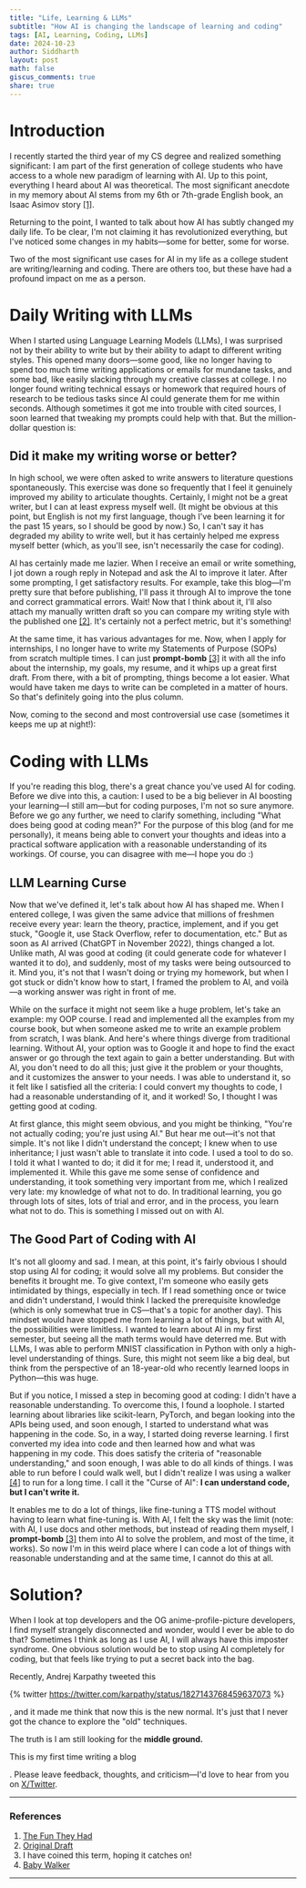 ```yaml
---
title: "Life, Learning & LLMs"
subtitle: "How AI is changing the landscape of learning and coding"
tags: [AI, Learning, Coding, LLMs]
date: 2024-10-23
author: Siddharth
layout: post
math: false
giscus_comments: true
share: true
---
```



# Introduction

I recently started the third year of my CS degree and realized something significant: I am part of the first generation of college students who have access to a whole new paradigm of learning with AI. Up to this point, everything I heard about AI was theoretical. The most significant anecdote in my memory about AI stems from my 6th or 7th-grade English book, an Isaac Asimov story [[1]](#1).

Returning to the point, I wanted to talk about how AI has subtly changed my daily life. To be clear, I'm not claiming it has revolutionized everything, but I've noticed some changes in my habits—some for better, some for worse.

Two of the most significant use cases for AI in my life as a college student are writing/learning and coding. There are others too, but these have had a profound impact on me as a person.

# Daily Writing with LLMs

When I started using Language Learning Models (LLMs), I was surprised not by their ability to write but by their ability to adapt to different writing styles. This opened many doors—some good, like no longer having to spend too much time writing applications or emails for mundane tasks, and some bad, like easily slacking through my creative classes at college. I no longer found writing technical essays or homework that required hours of research to be tedious tasks since AI could generate them for me within seconds. Although sometimes it got me into trouble with cited sources, I soon learned that tweaking my prompts could help with that. But the million-dollar question is:

## Did it make my writing worse or better?

In high school, we were often asked to write answers to literature questions spontaneously. This exercise was done so frequently that I feel it genuinely improved my ability to articulate thoughts. Certainly, I might not be a great writer, but I can at least express myself well. (It might be obvious at this point, but English is not my first language, though I've been learning it for the past 15 years, so I should be good by now.) So, I can't say it has degraded my ability to write well, but it has certainly helped me express myself better (which, as you'll see, isn't necessarily the case for coding).

AI has certainly made me lazier. When I receive an email or write something, I jot down a rough reply in Notepad and ask the AI to improve it later. After some prompting, I get satisfactory results. For example, take this blog—I'm pretty sure that before publishing, I'll pass it through AI to improve the tone and correct grammatical errors. Wait! Now that I think about it, I'll also attach my manually written draft so you can compare my writing style with the published one [[2]](#2). It's certainly not a perfect metric, but it's something!

At the same time, it has various advantages for me. Now, when I apply for internships, I no longer have to write my Statements of Purpose (SOPs) from scratch multiple times. I can just **prompt-bomb** [[3]](#3) it with all the info about the internship, my goals, my resume, and it whips up a great first draft. From there, with a bit of prompting, things become a lot easier. What would have taken me days to write can be completed in a matter of hours. So that's definitely going into the plus column.

Now, coming to the second and most controversial use case (sometimes it keeps me up at night!):

# Coding with LLMs

If you're reading this blog, there's a great chance you've used AI for coding. Before we dive into this, a caution: I used to be a big believer in AI boosting your learning—I still am—but for coding purposes, I'm not so sure anymore. Before we go any further, we need to clarify something, including "What does being good at coding mean?" For the purpose of this blog (and for me personally), it means being able to convert your thoughts and ideas into a practical software application with a reasonable understanding of its workings. Of course, you can disagree with me—I hope you do :)

## LLM Learning Curse

Now that we've defined it, let's talk about how AI has shaped me. When I entered college, I was given the same advice that millions of freshmen receive every year: learn the theory, practice, implement, and if you get stuck, "Google it, use Stack Overflow, refer to documentation, etc." But as soon as AI arrived (ChatGPT in November 2022), things changed a lot. Unlike math, AI was good at coding (it could generate code for whatever I wanted it to do), and suddenly, most of my tasks were being outsourced to it. Mind you, it's not that I wasn't doing or trying my homework, but when I got stuck or didn't know how to start, I framed the problem to AI, and voilà—a working answer was right in front of me.

While on the surface it might not seem like a huge problem, let's take an example: my OOP course. I read and implemented all the examples from my course book, but when someone asked me to write an example problem from scratch, I was blank. And here's where things diverge from traditional learning. Without AI, your option was to Google it and hope to find the exact answer or go through the text again to gain a better understanding. But with AI, you don't need to do all this; just give it the problem or your thoughts, and it customizes the answer to your needs. I was able to understand it, so it felt like I satisfied all the criteria: I could convert my thoughts to code, I had a reasonable understanding of it, and it worked! So, I thought I was getting good at coding.

At first glance, this might seem obvious, and you might be thinking, "You're not actually coding; you're just using AI." But hear me out—it's not that simple. It's not like I didn't understand the concept; I knew when to use inheritance; I just wasn't able to translate it into code. I used a tool to do so. I told it what I wanted to do; it did it for me; I read it, understood it, and implemented it. While this gave me some sense of confidence and understanding, it took something very important from me, which I realized very late: my knowledge of what not to do. In traditional learning, you go through lots of sites, lots of trial and error, and in the process, you learn what not to do. This is something I missed out on with AI.

## The Good Part of Coding with AI

It's not all gloomy and sad. I mean, at this point, it's fairly obvious I should stop using AI for coding; it would solve all my problems. But consider the benefits it brought me. To give context, I'm someone who easily gets intimidated by things, especially in tech. If I read something once or twice and didn't understand, I would think I lacked the prerequisite knowledge (which is only somewhat true in CS—that's a topic for another day). This mindset would have stopped me from learning a lot of things, but with AI, the possibilities were limitless. I wanted to learn about AI in my first semester, but seeing all the math terms would have deterred me. But with LLMs, I was able to perform MNIST classification in Python with only a high-level understanding of things. Sure, this might not seem like a big deal, but think from the perspective of an 18-year-old who recently learned loops in Python—this was huge.

But if you notice, I missed a step in becoming good at coding: I didn't have a reasonable understanding. To overcome this, I found a loophole. I started learning about libraries like scikit-learn, PyTorch, and began looking into the APIs being used, and soon enough, I started to understand what was happening in the code. So, in a way, I started doing reverse learning. I first converted my idea into code and then learned how and what was happening in my code. This does satisfy the criteria of "reasonable understanding," and soon enough, I was able to do all kinds of things. I was able to run before I could walk well, but I didn't realize I was using a walker [[4]](#4) to run for a long time. I call it the "Curse of AI": **I can understand code, but I can't write it.**

It enables me to do a lot of things, like fine-tuning a TTS model without having to learn what fine-tuning is. With AI, I felt the sky was the limit (note: with AI, I use docs and other methods, but instead of reading them myself, I **prompt-bomb** [[3]](#3) them into AI to solve the problem, and most of the time, it works). So now I'm in this weird place where I can code a lot of things with reasonable understanding and at the same time, I cannot do this at all.

# Solution?

When I look at top developers and the OG anime-profile-picture developers, I find myself strangely disconnected and wonder, would I ever be able to do that? Sometimes I think as long as I use AI, I will always have this imposter syndrome. One obvious solution would be to stop using AI completely for coding, but that feels like trying to put a secret back into the bag.

Recently, Andrej Karpathy tweeted this

{% twitter https://twitter.com/karpathy/status/1827143768459637073 %}

, and it made me think that now this is the new normal. It's just that I never got the chance to explore the "old" techniques.

The truth is I am still looking for the **middle ground.**


This is my first time writing a blog

. Please leave feedback, thoughts, and criticism—I'd love to hear from you on [X/Twitter](https://x.com/Sid_899).

---

### References

1. [The Fun They Had](https://en.wikipedia.org/wiki/The_Fun_They_Had)  
2. [Original Draft](https://www.notion.so/Original-Draft-128a0da4ab5080148c7cf337b788a530?pvs=21)  
3. I have coined this term, hoping it catches on!  
4. [Baby Walker](https://en.wikipedia.org/wiki/Baby_walker)  

---
